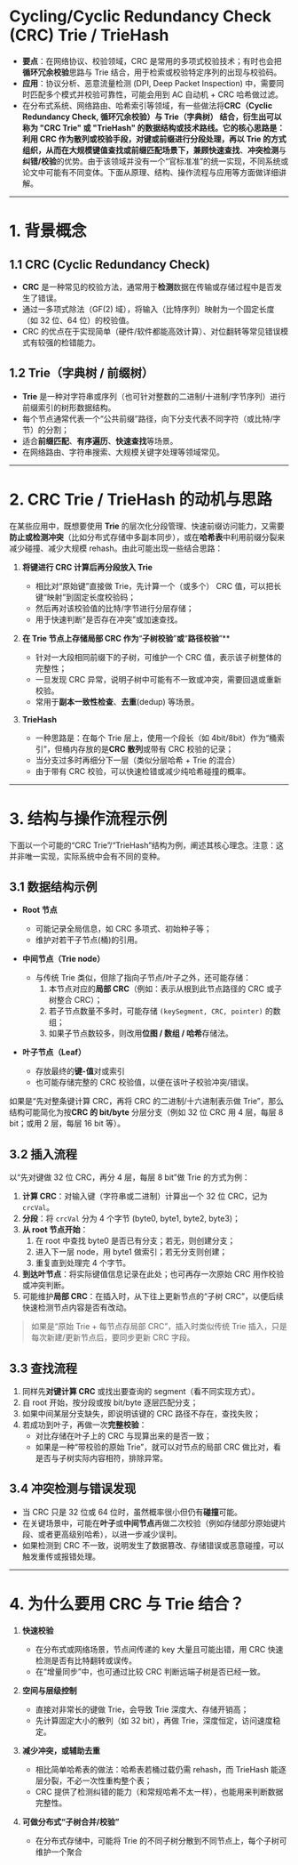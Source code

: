 # Cycling/Cyclic Redundancy Check (CRC) Trie / TrieHash

- **要点**：在网络协议、校验领域，CRC 是常用的多项式校验技术；有时也会把**循环冗余校验**思路与 Trie 结合，用于检索或校验特定序列的出现与校验码。
- **应用**：协议分析、恶意流量检测 (DPI, Deep Packet Inspection) 中，需要同时匹配多个模式并校验可靠性，可能会用到 AC 自动机 + CRC 哈希做过滤。
- 在分布式系统、网络路由、哈希索引等领域，有一些做法将**CRC（Cyclic Redundancy Check, 循环冗余校验）**与 **Trie（字典树）** 结合，衍生出可以称为 "**CRC Trie**" 或 "**TrieHash**" 的数据结构或技术路线。它的核心思路是：**利用 CRC 作为散列或校验手段，对键或前缀进行分段处理，再以 Trie 的方式组织**，从而在大规模键值查找或前缀匹配场景下，兼顾**快速查找**、**冲突检测**与**纠错/校验**的优势。由于该领域并没有一个“官标准准”的统一实现，不同系统或论文中可能有不同变体。下面从原理、结构、操作流程与应用等方面做详细讲解。

---

# 1. 背景概念

## 1.1 CRC (Cyclic Redundancy Check)

- **CRC** 是一种常见的校验方法，通常用于**检测**数据在传输或存储过程中是否发生了错误。
- 通过一多项式除法（GF(2) 域），将输入（比特序列）映射为一个固定长度（如 32 位、64 位）的校验值。
- CRC 的优点在于实现简单（硬件/软件都能高效计算）、对位翻转等常见错误模式有较强的检错能力。

## 1.2 Trie（字典树 / 前缀树）

- **Trie** 是一种对字符串或序列（也可针对整数的二进制/十进制/字节序列）进行前缀索引的树形数据结构。
- 每个节点通常代表一个“公共前缀”路径，向下分支代表不同字符（或比特/字节）的分割；
- 适合**前缀匹配**、**有序遍历**、**快速查找**等场景。
- 在网络路由、字符串搜索、大规模关键字处理等领域常见。

---

# 2. CRC Trie / TrieHash 的动机与思路

在某些应用中，既想要使用 **Trie** 的层次化分段管理、快速前缀访问能力，又需要**防止或检测冲突**（比如分布式存储中多副本同步），或在**哈希表**中利用前缀分裂来减少碰撞、减少大规模 rehash。由此可能出现一些结合思路：

1. **将键进行 CRC 计算后再分段放入 Trie**

   - 相比对“原始键”直接做 Trie，先计算一个（或多个） CRC 值，可以把长键“映射”到固定长度校验码；
   - 然后再对该校验值的比特/字节进行分层存储；
   - 用于快速判断“是否存在冲突”或加速查找。

2. **在 Trie 节点上存储局部 CRC 作为**“**子树校验**”**或**“**路径校验**”\*\*

   - 针对一大段相同前缀下的子树，可维护一个 CRC 值，表示该子树整体的完整性；
   - 一旦发现 CRC 异常，说明子树中可能有不一致或冲突，需要回退或重新校验。
   - 常用于**副本一致性检查**、**去重**(dedup) 等场景。

3. **TrieHash**
   - 一种思路是：在每个 Trie 层上，使用一个段长（如 4bit/8bit）作为“桶索引”，但桶内存放的是**CRC 散列**或带有 CRC 校验的记录；
   - 当分支过多时再细分下一层（类似分层哈希 + Trie 的混合）
   - 由于带有 CRC 校验，可以快速检错或减少纯哈希碰撞的概率。

---

# 3. 结构与操作流程示例

下面以一个可能的“CRC Trie”/“TrieHash”结构为例，阐述其核心理念。注意：这并非唯一实现，实际系统中会有不同的变种。

## 3.1 数据结构示例

- **Root 节点**

  - 可能记录全局信息，如 CRC 多项式、初始种子等；
  - 维护对若干子节点(桶)的引用。

- **中间节点（Trie node）**

  - 与传统 Trie 类似，但除了指向子节点/叶子之外，还可能存储：
    1. 本节点对应的**局部 CRC**（例如：表示从根到此节点路径的 CRC 或子树整合 CRC）；
    2. 若子节点数量不多时，可能存储 `(keySegment, CRC, pointer)` 的数组；
    3. 如果子节点数较多，则改用**位图 / 数组 / 哈希**存储法。

- **叶子节点（Leaf）**
  - 存放最终的**键-值**对或索引
  - 也可能存储完整的 CRC 校验值，以便在该叶子校验冲突/错误。

如果是“先对整条键计算 CRC，再将 CRC 的二进制/十六进制表示做 Trie”，那么结构可能简化为按**CRC 的 bit/byte** 分层分支（例如 32 位 CRC 用 4 层，每层 8 bit；或用 2 层，每层 16 bit 等）。

## 3.2 插入流程

以“先对键做 32 位 CRC，再分 4 层，每层 8 bit”做 Trie 的方式为例：

1. **计算 CRC**：对输入键（字符串或二进制）计算出一个 32 位 CRC，记为 `crcVal`。
2. **分段**：将 `crcVal` 分为 4 个字节 (byte0, byte1, byte2, byte3)；
3. **从 root 节点开始**：
   1. 在 root 中查找 byte0 是否已有分支；若无，则创建分支；
   2. 进入下一层 node，用 byte1 做索引；若无分支则创建；
   3. 重复直到处理完 4 个字节。
4. **到达叶节点**：将实际键值信息记录在此处；也可再存一次原始 CRC 用作校验或冲突判断。
5. 可能维护**局部 CRC**：在插入时，从下往上更新节点的“子树 CRC”，以便后续快速检测节点内容是否有改动。

> 如果是“原始 Trie + 每节点存局部 CRC”，插入时类似传统 Trie 插入，只是每次新建/更新节点后，要同步更新 CRC 字段。

## 3.3 查找流程

1. 同样先**对键计算 CRC** 或找出要查询的 segment（看不同实现方式）。
2. 自 root 开始，按分段或按 bit/byte 逐层匹配分支；
3. 如果中间某层分支缺失，即说明该键的 CRC 路径不存在，查找失败；
4. 若成功到叶子，再做一次**完整校验**：
   - 对比存储在叶子上的 CRC 与现算出来的是否一致；
   - 如果是一种“带校验的原始 Trie”，就可以对节点的局部 CRC 做比对，看是否与子树实际内容相符，排除异常。

## 3.4 冲突检测与错误发现

- 当 CRC 只是 32 位或 64 位时，虽然概率很小但仍有**碰撞**可能。
- 在关键场景中，可能在**叶子**或**中间节点**再做二次校验（例如存储部分原始键片段、或者更高级别哈希），以进一步减少误判。
- 如果检测到 CRC 不一致，说明发生了数据篡改、存储错误或恶意碰撞，可以触发重传或报错处理。

---

# 4. 为什么要用 CRC 与 Trie 结合？

1. **快速校验**

   - 在分布式或网络场景，节点间传递的 key 大量且可能出错，用 CRC 快速检测是否有比特翻转或误传。
   - 在“增量同步”中，也可通过比较 CRC 判断远端子树是否已经一致。

2. **空间与层级控制**

   - 直接对非常长的键做 Trie，会导致 Trie 深度大、存储开销高；
   - 先计算固定大小的散列（如 32 bit），再做 Trie，深度恒定，访问速度稳定。

3. **减少冲突，或辅助去重**

   - 相比简单哈希表的做法：哈希表若桶过载仍需 rehash，而 TrieHash 能逐层分裂，不必一次性重构整个表；
   - CRC 提供了检测纠错的能力（和常规哈希不太一样），也能用来判断数据完整性。

4. **可做分布式“子树合并/校验”**
   - 在分布式存储中，可能将 Trie 的不同子树分散到不同节点上，每个子树可维护一个聚合
